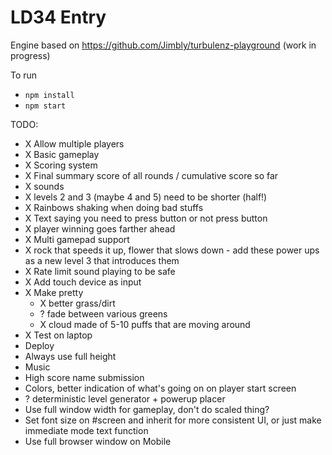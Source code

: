 LD34 Entry
============================

Engine based on https://github.com/Jimbly/turbulenz-playground (work in progress)

To run
* `npm install`
* `npm start`

TODO:
* X Allow multiple players
* X Basic gameplay
* X Scoring system
* X Final summary score of all rounds / cumulative score so far
* X sounds
* X levels 2 and 3 (maybe 4 and 5) need to be shorter (half!)
* X Rainbows shaking when doing bad stuffs
* X Text saying you need to press button or not press button
* X player winning goes farther ahead
* X Multi gamepad support
* X rock that speeds it up, flower that slows down - add these power ups as a new level 3 that introduces them
* X Rate limit sound playing to be safe
* X Add touch device as input
* X Make pretty
  * X better grass/dirt
  * ? fade between various greens
  * X cloud made of 5-10 puffs that are moving around
* X Test on laptop
* Deploy
* Always use full height
* Music
* High score name submission
* Colors, better indication of what's going on on player start screen
* ? deterministic level generator + powerup placer
* Use full window width for gameplay, don't do scaled thing?
* Set font size on #screen and inherit for more consistent UI, or just make immediate mode text function
* Use full browser window on Mobile
